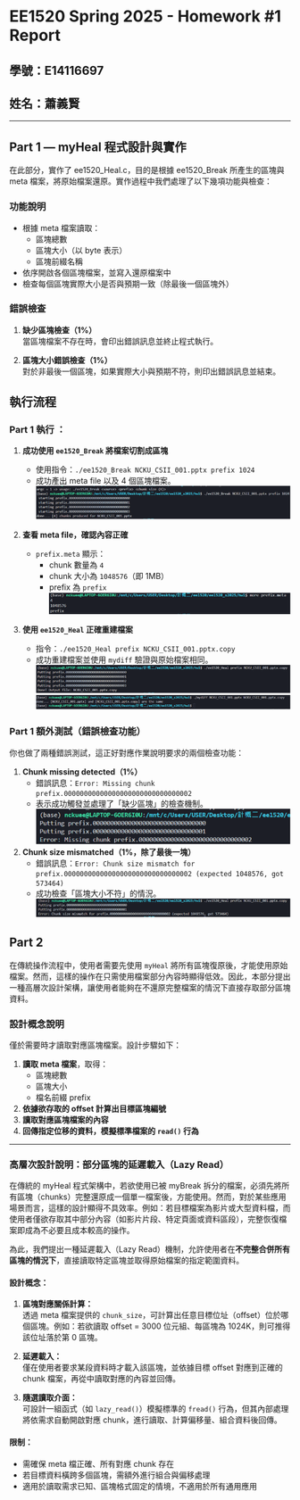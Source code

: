 # EE1520 Spring 2025 - Homework #1 Report

## 學號：E14116697  
## 姓名：蕭義賢 

---

## Part 1 — myHeal 程式設計與實作

在此部分，實作了 ee1520_Heal.c，目的是根據 ee1520_Break 所產生的區塊與 meta 檔案，將原始檔案還原。實作過程中我們處理了以下幾項功能與檢查：

### 功能說明

- 根據 meta 檔案讀取：
  - 區塊總數
  - 區塊大小（以 byte 表示）
  - 區塊前綴名稱
- 依序開啟各個區塊檔案，並寫入還原檔案中
- 檢查每個區塊實際大小是否與預期一致（除最後一個區塊外）

### 錯誤檢查

1. **缺少區塊檢查（1%）**  
   當區塊檔案不存在時，會印出錯誤訊息並終止程式執行。

2. **區塊大小錯誤檢查（1%）**  
   對於非最後一個區塊，如果實際大小與預期不符，則印出錯誤訊息並結束。

## 執行流程

### Part 1 執行 ：

1. **成功使用 `ee1520_Break` 將檔案切割成區塊**  
   - 使用指令：`./ee1520_Break NCKU_CSII_001.pptx prefix 1024`
   - 成功產出 meta file 以及 4 個區塊檔案。
![break](image.png)

2. **查看 meta file，確認內容正確**
   - `prefix.meta` 顯示：
     - chunk 數量為 `4`
     - chunk 大小為 `1048576`（即 1MB）
     - prefix 為 `prefix`
![meta](image-1.png)

3. **使用 `ee1520_Heal` 正確重建檔案**
   - 指令：`./ee1520_Heal prefix NCKU_CSII_001.pptx.copy`
   - 成功重建檔案並使用 `mydiff` 驗證與原始檔案相同。
![heal](image-2.png)
![miss chunck](image-3.png)


### Part 1 額外測試（錯誤檢查功能）

你也做了兩種錯誤測試，這正好對應作業說明要求的兩個檢查功能：

1. **Chunk missing detected（1%）**
   - 錯誤訊息：`Error: Missing chunk prefix.00000000000000000000000000000002`
   - 表示成功觸發並處理了「缺少區塊」的檢查機制。
![miss chunck](image-4.png)
2. **Chunk size mismatched（1%，除了最後一塊）**
   - 錯誤訊息：`Error: Chunk size mismatch for prefix.00000000000000000000000000000002 (expected 1048576, got 573464)`
   - 成功檢查「區塊大小不符」的情況。
![mismatch](image-5.png)



## Part 2 

在傳統操作流程中，使用者需要先使用 `myHeal` 將所有區塊復原後，才能使用原始檔案。然而，這樣的操作在只需使用檔案部分內容時顯得低效。因此，本部分提出一種高層次設計架構，讓使用者能夠在不還原完整檔案的情況下直接存取部分區塊資料。

### 設計概念說明

僅於需要時才讀取對應區塊檔案。設計步驟如下：

1. **讀取 meta 檔案**，取得：
   - 區塊總數
   - 區塊大小
   - 檔名前綴 prefix
2. **依據欲存取的 offset 計算出目標區塊編號**
3. **讀取對應區塊檔案的內容**
4. **回傳指定位移的資料，模擬標準檔案的 `read()` 行為**


---

### 高層次設計說明：部分區塊的延遲載入（Lazy Read）

在傳統的 myHeal 程式架構中，若欲使用已被 myBreak 拆分的檔案，必須先將所有區塊（chunks）完整還原成一個單一檔案後，方能使用。然而，對於某些應用場景而言，這樣的設計顯得不具效率。例如：若目標檔案為影片或大型資料檔，而使用者僅欲存取其中部分內容（如影片片段、特定頁面或資料區段），完整恢復檔案即成為不必要且成本較高的操作。

為此，我們提出一種延遲載入（Lazy Read）機制，允許使用者在**不完整合併所有區塊的情況下**，直接讀取特定區塊並取得原始檔案的指定範圍資料。

#### 設計概念：

1. **區塊對應關係計算：**  
   透過 meta 檔案提供的 `chunk_size`，可計算出任意目標位址（offset）位於哪個區塊。例如：若欲讀取 offset = 3000 位元組、每區塊為 1024K，則可推得該位址落於第 0 區塊。

2. **延遲載入：**  
   僅在使用者要求某段資料時才載入該區塊，並依據目標 offset 對應到正確的 chunk 檔案，再從中讀取對應的內容並回傳。

3. **隨選讀取介面：**  
   可設計一組函式（如 `lazy_read()`）模擬標準的 `fread()` 行為，但其內部處理將依需求自動開啟對應 chunk，進行讀取、計算偏移量、組合資料後回傳。


#### 限制：

- 需確保 meta 檔正確、所有對應 chunk 存在
- 若目標資料橫跨多個區塊，需額外進行組合與偏移處理
- 適用於讀取需求已知、區塊格式固定的情境，不適用於所有通用應用

